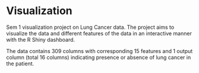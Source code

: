 # Visualization
Sem 1 visualization project on Lung Cancer data. The project aims to visualize the data and different features of the data in an interactive manner with the R Shiny dashboard.

The data contains 309 columns with corresponding 15 features and 1 output column (total 16 columns) indicating presence or absence of lung cancer in the patient.
